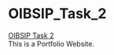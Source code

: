 # OIBSIP_Task_2
[OIBSIP Task 2](https://github.com/JehkTech/OIBSIP_Task_2/)</br>This is a Portfolio Website.

